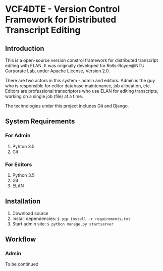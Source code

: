 # VCF4DTE - Version Control Framework for Distributed Transcript Editing

## Introduction

This is a open-source version constrol framework for distributed transcript editing with ELAN. It was originally developed for Rolls-Royce@NTU Corporate Lab, under Apache License, Version 2.0.

There are two actors in this system - admin and editors. Admin is the guy who is responsible for editor database maintenance, job allocation, etc. Editors are professional transcriptors who use ELAN for editing transcripts, working on a single job (file) at a time.

The technologies under this project includes Git and Django. 

## System Requirements

### For Admin

1. Pyhton 3.5
2. Git 

### For Editors

1. Python 3.5
2. Git
3. ELAN

## Installation

1. Download source
2. Install dependencies: `$ pip install -r requirements.txt`
2. Start admin site: `$ python manage.py startserver`

## Workflow

### Admin

To be continued


